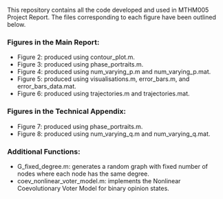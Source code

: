 This repository contains all the code developed and used in MTHM005 Project Report. The files corresponding to each figure have been outlined below.

### Figures in the Main Report:
- Figure 2: produced using contour_plot.m.
- Figure 3: produced using phase_portraits.m.
- Figure 4: produced using num_varying_p.m and num_varying_p.mat.
- Figure 5: produced using visualisations.m, error_bars.m, and error_bars_data.mat.
- Figure 6: produced using trajectories.m and trajectories.mat.

### Figures in the Technical Appendix:
- Figure 7: produced using phase_portraits.m.
- Figure 8: produced using num_varying_q.m and num_varying_q.mat.

### Additional Functions:
- G_fixed_degree.m: generates a random graph with fixed number of nodes where each node has the same degree.
- coev_nonlinear_voter_model.m: implements the Nonlinear Coevolutionary Voter Model for binary opinion states.
